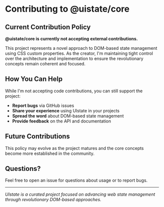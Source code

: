 # Contributing to @uistate/core

## Current Contribution Policy

**@uistate/core is currently not accepting external contributions.**

This project represents a novel approach to DOM-based state management using CSS custom properties. As the creator, I'm maintaining tight control over the architecture and implementation to ensure the revolutionary concepts remain coherent and focused.

## How You Can Help

While I'm not accepting code contributions, you can still support the project:

- **Report bugs** via GitHub issues
- **Share your experience** using UIstate in your projects  
- **Spread the word** about DOM-based state management
- **Provide feedback** on the API and documentation

## Future Contributions

This policy may evolve as the project matures and the core concepts become more established in the community.

## Questions?

Feel free to open an issue for questions about usage or to report bugs.

---

*UIstate is a curated project focused on advancing web state management through revolutionary DOM-based approaches.*
